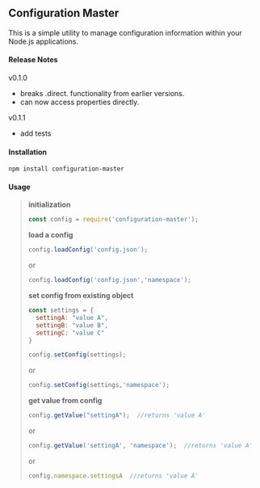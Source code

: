 ## Configuration Master

This is a simple utility to manage configuration information within your Node.js applications.

#### Release Notes
v0.1.0
- breaks .direct. functionality from earlier versions.
- can now access properties directly.

v0.1.1
- add tests

#### Installation

`npm install configuration-master`

#### Usage

>**initialization**
>```js
>const config = require('configuration-master');
>```
>
>**load a config**
>```js
>config.loadConfig('config.json');
>```
>or
>
>```js
>config.loadConfig('config.json','namespace');
>```
>
>**set config from existing object**
>```js
>const settings = {
>	settingA: "value A",
>	settingB: "value B",
>	settingC: "value C"
>}
>
>config.setConfig(settings);
>```
>or
>
>```js
>config.setConfig(settings,'namespace');
>```
>
>**get value from config**
>```js
>config.getValue("settingA");  //returns 'value A'
>```
>or
>
>```js
>config.getValue('settingA', 'namespace');  //returns 'value A'
>```
>or
>
>```js
>config.namespace.settingsA  //returns 'value A'
>```